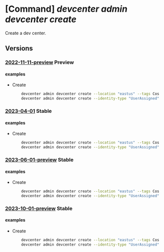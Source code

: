 # [Command] _devcenter admin devcenter create_

Create a dev center.

## Versions

### [2022-11-11-preview](/Resources/mgmt-plane/L3N1YnNjcmlwdGlvbnMve30vcmVzb3VyY2Vncm91cHMve30vcHJvdmlkZXJzL21pY3Jvc29mdC5kZXZjZW50ZXIvZGV2Y2VudGVycy97fQ==/2022-11-11-preview.xml) **Preview**

<!-- mgmt-plane /subscriptions/{}/resourcegroups/{}/providers/microsoft.devcenter/devcenters/{} 2022-11-11-preview -->

#### examples

- Create
    ```bash
        devcenter admin devcenter create --location "eastus" --tags CostCode="12345" --name "Contoso" --resource-group "rg1"
        devcenter admin devcenter create --identity-type "UserAssigned" --user-assigned-identities "{\\"/subscriptions/00000000-0000-0000-0000-000000000000/resourcegroups/identityGroup/providers/Microsoft.ManagedIdentity/userAssignedIdentities/testidentity1\\":{}}" --location "eastus" --tags CostCode="12345" --name "Contoso" --resource-group "rg1"
    ```

### [2023-04-01](/Resources/mgmt-plane/L3N1YnNjcmlwdGlvbnMve30vcmVzb3VyY2Vncm91cHMve30vcHJvdmlkZXJzL21pY3Jvc29mdC5kZXZjZW50ZXIvZGV2Y2VudGVycy97fQ==/2023-04-01.xml) **Stable**

<!-- mgmt-plane /subscriptions/{}/resourcegroups/{}/providers/microsoft.devcenter/devcenters/{} 2023-04-01 -->

#### examples

- Create
    ```bash
        devcenter admin devcenter create --location "eastus" --tags CostCode="12345" --name "Contoso" --resource-group "rg1"
        devcenter admin devcenter create --identity-type "UserAssigned" --user-assigned-identities "{\\"/subscriptions/00000000-0000-0000-0000-000000000000/resourcegroups/identityGroup/providers/Microsoft.ManagedIdentity/userAssignedIdentities/testidentity1\\":{}}" --location "eastus" --tags CostCode="12345" --name "Contoso" --resource-group "rg1"
    ```

### [2023-06-01-preview](/Resources/mgmt-plane/L3N1YnNjcmlwdGlvbnMve30vcmVzb3VyY2Vncm91cHMve30vcHJvdmlkZXJzL21pY3Jvc29mdC5kZXZjZW50ZXIvZGV2Y2VudGVycy97fQ==/2023-06-01-preview.xml) **Stable**

<!-- mgmt-plane /subscriptions/{}/resourcegroups/{}/providers/microsoft.devcenter/devcenters/{} 2023-06-01-preview -->

#### examples

- Create
    ```bash
        devcenter admin devcenter create --location "eastus" --tags CostCode="12345" --name "Contoso" --resource-group "rg1"
        devcenter admin devcenter create --identity-type "UserAssigned" --user-assigned-identities "{\\"/subscriptions/00000000-0000-0000-0000-000000000000/resourcegroups/identityGroup/providers/Microsoft.ManagedIdentity/userAssignedIdentities/testidentity1\\":{}}" --location "eastus" --tags CostCode="12345" --name "Contoso" --resource-group "rg1"
    ```

### [2023-10-01-preview](/Resources/mgmt-plane/L3N1YnNjcmlwdGlvbnMve30vcmVzb3VyY2Vncm91cHMve30vcHJvdmlkZXJzL21pY3Jvc29mdC5kZXZjZW50ZXIvZGV2Y2VudGVycy97fQ==/2023-10-01-preview.xml) **Stable**

<!-- mgmt-plane /subscriptions/{}/resourcegroups/{}/providers/microsoft.devcenter/devcenters/{} 2023-10-01-preview -->

#### examples

- Create
    ```bash
        devcenter admin devcenter create --location "eastus" --tags CostCode="12345" --name "Contoso" --resource-group "rg1"
        devcenter admin devcenter create --identity-type "UserAssigned" --user-assigned-identities "{\\"/subscriptions/00000000-0000-0000-0000-000000000000/resourcegroups/identityGroup/providers/Microsoft.ManagedIdentity/userAssignedIdentities/testidentity1\\":{}}" --location "eastus" --tags CostCode="12345" --name "Contoso" --resource-group "rg1"
    ```
